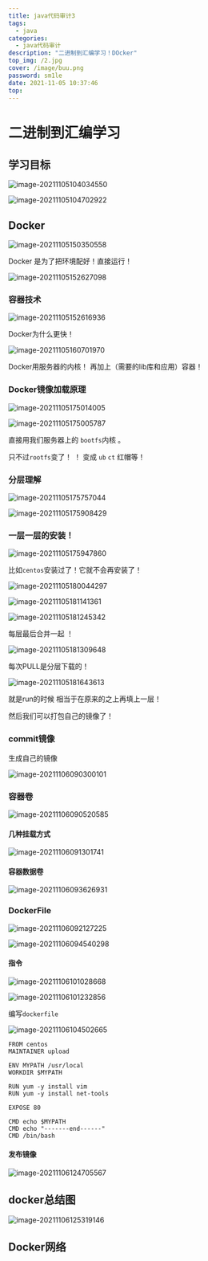 ```yaml
---
title: java代码审计3
tags:
  - java
categories:
  - java代码审计
description: "二进制到汇编学习！DOcker"
top_img: /2.jpg
cover: /image/buu.png
password: sm1le
date: 2021-11-05 10:37:46
top:
---
```




# 二进制到汇编学习



## 学习目标

![image-20211105104034550](https://gitee.com/taochiyu/blogimage/raw/master/img/20211105104034.png)





![image-20211105104702922](https://gitee.com/taochiyu/blogimage/raw/master/img/20211105104703.png)





## Docker

![image-20211105150350558](https://gitee.com/taochiyu/blogimage/raw/master/img/20211105150350.png)

Docker 是为了把环境配好！直接运行！



![image-20211105152627098](https://gitee.com/taochiyu/blogimage/raw/master/img/20211105152627.png)

### 容器技术

![image-20211105152616936](https://gitee.com/taochiyu/blogimage/raw/master/img/20211105152617.png)



Docker为什么更快！

![image-20211105160701970](https://gitee.com/taochiyu/blogimage/raw/master/img/20211105160702.png)

Docker用服务器的内核！ 再加上（需要的lib库和应用）容器！ 

### Docker镜像加载原理

![image-20211105175014005](C:\Users\lenovo\AppData\Roaming\Typora\typora-user-images\image-20211105175014005.png)



![image-20211105175005787](C:\Users\lenovo\AppData\Roaming\Typora\typora-user-images\image-20211105175005787.png)

直接用我们服务器上的 `bootfs`内核   。

 只不过`rootfs`变了！ ！  变成 `ub` `ct` 红帽等！

### 分层理解

![image-20211105175757044](https://gitee.com/taochiyu/blogimage/raw/master/img/20211105175757.png)



![image-20211105175908429](https://gitee.com/taochiyu/blogimage/raw/master/img/20211105175908.png)

### 一层一层的安装！

![image-20211105175947860](https://gitee.com/taochiyu/blogimage/raw/master/img/20211105175947.png)

比如`centos`安装过了！它就不会再安装了！



![image-20211105180044297](https://gitee.com/taochiyu/blogimage/raw/master/img/20211105180044.png)



![image-20211105181141361](https://gitee.com/taochiyu/blogimage/raw/master/img/20211105181141.png)



![image-20211105181245342](https://gitee.com/taochiyu/blogimage/raw/master/img/20211105181245.png)

每层最后合并一起 ！ 

![image-20211105181309648](https://gitee.com/taochiyu/blogimage/raw/master/img/20211105181309.png)

每次PULL是分层下载的！



![image-20211105181643613](https://gitee.com/taochiyu/blogimage/raw/master/img/20211105181643.png)

就是run的时候 相当于在原来的之上再填上一层！ 

然后我们可以打包自己的镜像了！



### commit镜像

生成自己的镜像



![image-20211106090300101](https://gitee.com/taochiyu/blogimage/raw/master/img/20211106090300.png)

### 容器卷

![image-20211106090520585](https://gitee.com/taochiyu/blogimage/raw/master/img/20211106090520.png)



#### 几种挂载方式

![image-20211106091301741](https://gitee.com/taochiyu/blogimage/raw/master/img/20211106091301.png)



#### 容器数据卷

![image-20211106093626931](https://gitee.com/taochiyu/blogimage/raw/master/img/20211106093627.png)



### DockerFile

![image-20211106092127225](https://gitee.com/taochiyu/blogimage/raw/master/img/20211106092127.png)





![image-20211106094540298](https://gitee.com/taochiyu/blogimage/raw/master/img/20211106094540.png)

#### 指令

![image-20211106101028668](https://gitee.com/taochiyu/blogimage/raw/master/img/20211106101028.png)

![image-20211106101232856](https://gitee.com/taochiyu/blogimage/raw/master/img/20211106101232.png)

编写`dockerfile`

![image-20211106104502665](https://gitee.com/taochiyu/blogimage/raw/master/img/20211106104502.png)



```shell
FROM centos
MAINTAINER upload

ENV MYPATH /usr/local
WORKDIR $MYPATH

RUN yum -y install vim
RUN yum -y install net-tools

EXPOSE 80

CMD echo $MYPATH
CMD echo "-------end------"
CMD /bin/bash
```



#### 发布镜像

![image-20211106124705567](https://gitee.com/taochiyu/blogimage/raw/master/img/20211106124705.png)



## docker总结图

![image-20211106125319146](https://gitee.com/taochiyu/blogimage/raw/master/img/20211106125337.png)



## Docker网络


